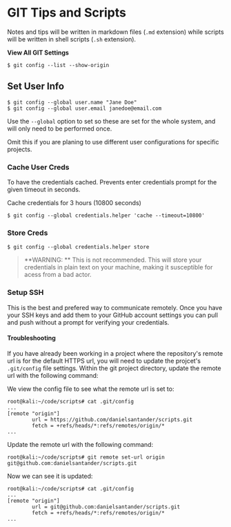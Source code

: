 # GIT Tips and Scripts

Notes and tips will be written in markdown files (`.md` extension) while scripts will be written in shell scripts (`.sh` extension).


**View All GIT Settings**

```shell
$ git config --list --show-origin
```


## Set User Info

```shell
$ git config --global user.name "Jane Doe"
$ git config --global user.email janedoe@email.com
```

Use the `--global` option to set so these are set for the whole system, and will only need to be performed once.

Omit this if you are planing to use different user configurations for specific projects.

### Cache User Creds
To have the credentials cached. Prevents enter credentials prompt for the given timeout in seconds. 

Cache credentials for 3 hours (10800 seconds)
```shell
$ git config --global credentials.helper 'cache --timeout=10800'
```


### Store Creds

```shell
$ git config --global credentials.helper store
```
> **WARNING: ** This is not recommended. This will store your credentials in plain text on your machine, making it susceptible for acess from a bad actor.



### Setup SSH

This is the best and prefered way to communicate remotely.
Once you have your SSH keys and add them to your GitHub account settings you can pull and push without a prompt for verifying your credentials.

#### Troubleshooting
If you have already been working in a project where the repository's remote url is for the default
HTTPS url, you will need to update the projcet's `.git/config` file settings.
Within the git project directory, update the remote url with the following command:

We view the config file to see what the remote url is set to:
```shell
root@kali:~/code/scripts# cat .git/config 
...
[remote "origin"]
        url = https://github.com/danielsantander/scripts.git
        fetch = +refs/heads/*:refs/remotes/origin/*
...
```

Update the remote url with the following command:
```
root@kali:~/code/scripts# git remote set-url origin git@github.com:danielsantander/scripts.git
```

Now we can see it is updated:
```
root@kali:~/code/scripts# cat .git/config 
...
[remote "origin"]
        url = git@github.com:danielsantander/scripts.git
        fetch = +refs/heads/*:refs/remotes/origin/*
...
```
